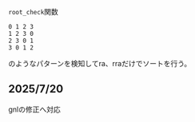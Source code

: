 `root_check`関数
```
0 1 2 3
1 2 3 0
2 3 0 1
3 0 1 2
```
のようなパターンを検知してra、rraだけでソートを行う。

## 2025/7/20
gnlの修正へ対応